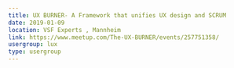 ```yaml
---
title: UX BURNER- A Framework that unifies UX design and SCRUM
date: 2019-01-09
location: VSF Experts , Mannheim
link: https://www.meetup.com/The-UX-BURNER/events/257751358/
usergroup: lux
type: usergroup
---
```

